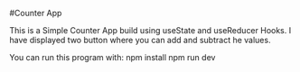 #Counter App

This is a Simple Counter App build using useState and useReducer Hooks. I have displayed two button where you can add and subtract he values.

You can run this program with:
 npm install
 npm run dev